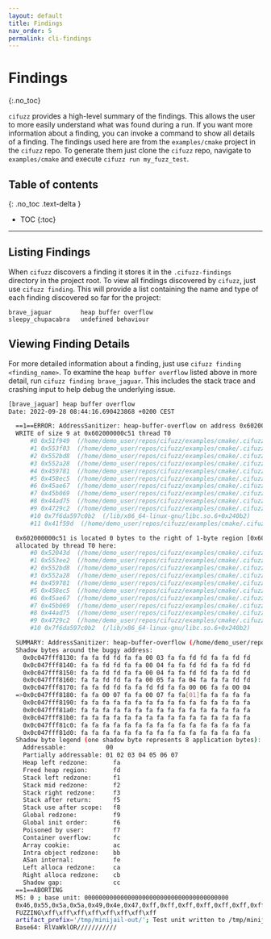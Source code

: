 ```yaml
---
layout: default
title: Findings
nav_order: 5
permalink: cli-findings
---
```


# **Findings**
{:.no_toc}

`cifuzz` provides a high-level summary of the findings. This allows the user to more easily understand what was found during a run. If you want more information about a finding, you can invoke a command to show all details of a finding. The findings used here are from the `examples/cmake` project in the `cifuzz` repo. To generate them just clone the `cifuzz` repo, navigate to `examples/cmake` and execute `cifuzz run my_fuzz_test`.

## Table of contents
{: .no_toc .text-delta }

- TOC
{:toc}

---

## Listing Findings

When `cifuzz` discovers a finding it stores it in the `.cifuzz-findings` directory in the project root. To view all findings discovered by `cifuzz`, just use `cifuzz finding`. This will provide a list containing the name and type of each finding discovered so far for the project:

```
brave_jaguar        heap buffer overflow
sleepy_chupacabra   undefined behaviour
```


## Viewing Finding Details

For more detailed information about a finding, just use `cifuzz finding <finding_name>`. To examine the `heap buffer overflow` listed above in more detail, run `cifuzz finding brave_jaguar`. This includes the stack trace and crashing input to help debug the underlying issue.

```bash
[brave_jaguar] heap buffer overflow
Date: 2022-09-28 08:44:16.690423868 +0200 CEST

  ==1==ERROR: AddressSanitizer: heap-buffer-overflow on address 0x602000000c51 at pc 0x00000051f94a bp 0x7ffc91b92ef0 sp 0x7ffc91b926b8
  WRITE of size 9 at 0x602000000c51 thread T0
      #0 0x51f949  (/home/demo_user/repos/cifuzz/examples/cmake/.cifuzz-build/libfuzzer/address+undefined/my_fuzz_test+0x51f949)
      #1 0x553f03  (/home/demo_user/repos/cifuzz/examples/cmake/.cifuzz-build/libfuzzer/address+undefined/my_fuzz_test+0x553f03)
      #2 0x552bd8  (/home/demo_user/repos/cifuzz/examples/cmake/.cifuzz-build/libfuzzer/address+undefined/my_fuzz_test+0x552bd8)
      #3 0x552a28  (/home/demo_user/repos/cifuzz/examples/cmake/.cifuzz-build/libfuzzer/address+undefined/my_fuzz_test+0x552a28)
      #4 0x459781  (/home/demo_user/repos/cifuzz/examples/cmake/.cifuzz-build/libfuzzer/address+undefined/my_fuzz_test+0x459781)
      #5 0x458ec5  (/home/demo_user/repos/cifuzz/examples/cmake/.cifuzz-build/libfuzzer/address+undefined/my_fuzz_test+0x458ec5)
      #6 0x45ae67  (/home/demo_user/repos/cifuzz/examples/cmake/.cifuzz-build/libfuzzer/address+undefined/my_fuzz_test+0x45ae67)
      #7 0x45b069  (/home/demo_user/repos/cifuzz/examples/cmake/.cifuzz-build/libfuzzer/address+undefined/my_fuzz_test+0x45b069)
      #8 0x44ad75  (/home/demo_user/repos/cifuzz/examples/cmake/.cifuzz-build/libfuzzer/address+undefined/my_fuzz_test+0x44ad75)
      #9 0x4729c2  (/home/demo_user/repos/cifuzz/examples/cmake/.cifuzz-build/libfuzzer/address+undefined/my_fuzz_test+0x4729c2)
      #10 0x7f6da597c0b2  (/lib/x86_64-linux-gnu/libc.so.6+0x240b2)
      #11 0x41f59d  (/home/demo_user/repos/cifuzz/examples/cmake/.cifuzz-build/libfuzzer/address+undefined/my_fuzz_test+0x41f59d)

  0x602000000c51 is located 0 bytes to the right of 1-byte region [0x602000000c50,0x602000000c51)
  allocated by thread T0 here:
      #0 0x52043d  (/home/demo_user/repos/cifuzz/examples/cmake/.cifuzz-build/libfuzzer/address+undefined/my_fuzz_test+0x52043d)
      #1 0x553ee2  (/home/demo_user/repos/cifuzz/examples/cmake/.cifuzz-build/libfuzzer/address+undefined/my_fuzz_test+0x553ee2)
      #2 0x552bd8  (/home/demo_user/repos/cifuzz/examples/cmake/.cifuzz-build/libfuzzer/address+undefined/my_fuzz_test+0x552bd8)
      #3 0x552a28  (/home/demo_user/repos/cifuzz/examples/cmake/.cifuzz-build/libfuzzer/address+undefined/my_fuzz_test+0x552a28)
      #4 0x459781  (/home/demo_user/repos/cifuzz/examples/cmake/.cifuzz-build/libfuzzer/address+undefined/my_fuzz_test+0x459781)
      #5 0x458ec5  (/home/demo_user/repos/cifuzz/examples/cmake/.cifuzz-build/libfuzzer/address+undefined/my_fuzz_test+0x458ec5)
      #6 0x45ae67  (/home/demo_user/repos/cifuzz/examples/cmake/.cifuzz-build/libfuzzer/address+undefined/my_fuzz_test+0x45ae67)
      #7 0x45b069  (/home/demo_user/repos/cifuzz/examples/cmake/.cifuzz-build/libfuzzer/address+undefined/my_fuzz_test+0x45b069)
      #8 0x44ad75  (/home/demo_user/repos/cifuzz/examples/cmake/.cifuzz-build/libfuzzer/address+undefined/my_fuzz_test+0x44ad75)
      #9 0x4729c2  (/home/demo_user/repos/cifuzz/examples/cmake/.cifuzz-build/libfuzzer/address+undefined/my_fuzz_test+0x4729c2)
      #10 0x7f6da597c0b2  (/lib/x86_64-linux-gnu/libc.so.6+0x240b2)

  SUMMARY: AddressSanitizer: heap-buffer-overflow (/home/demo_user/repos/cifuzz/examples/cmake/.cifuzz-build/libfuzzer/address+undefined/my_fuzz_test+0x51f949) 
  Shadow bytes around the buggy address:
    0x0c047fff8130: fa fa fd fd fa fa 00 03 fa fa fd fd fa fa fd fd
    0x0c047fff8140: fa fa fd fd fa fa 00 04 fa fa fd fd fa fa fd fd
    0x0c047fff8150: fa fa fd fd fa fa 00 04 fa fa fd fd fa fa fd fd
    0x0c047fff8160: fa fa fd fd fa fa 00 05 fa fa 04 fa fa fa fd fd
    0x0c047fff8170: fa fa fd fd fa fa fd fd fa fa 00 06 fa fa 00 04
  =>0x0c047fff8180: fa fa 00 07 fa fa 00 07 fa fa[01]fa fa fa fa fa
    0x0c047fff8190: fa fa fa fa fa fa fa fa fa fa fa fa fa fa fa fa
    0x0c047fff81a0: fa fa fa fa fa fa fa fa fa fa fa fa fa fa fa fa
    0x0c047fff81b0: fa fa fa fa fa fa fa fa fa fa fa fa fa fa fa fa
    0x0c047fff81c0: fa fa fa fa fa fa fa fa fa fa fa fa fa fa fa fa
    0x0c047fff81d0: fa fa fa fa fa fa fa fa fa fa fa fa fa fa fa fa
  Shadow byte legend (one shadow byte represents 8 application bytes):
    Addressable:           00
    Partially addressable: 01 02 03 04 05 06 07 
    Heap left redzone:       fa
    Freed heap region:       fd
    Stack left redzone:      f1
    Stack mid redzone:       f2
    Stack right redzone:     f3
    Stack after return:      f5
    Stack use after scope:   f8
    Global redzone:          f9
    Global init order:       f6
    Poisoned by user:        f7
    Container overflow:      fc
    Array cookie:            ac
    Intra object redzone:    bb
    ASan internal:           fe
    Left alloca redzone:     ca
    Right alloca redzone:    cb
    Shadow gap:              cc
  ==1==ABORTING
  MS: 0 ; base unit: 0000000000000000000000000000000000000000
  0x46,0x55,0x5a,0x5a,0x49,0x4e,0x47,0xff,0xff,0xff,0xff,0xff,0xff,0xff,0xff,
  FUZZING\xff\xff\xff\xff\xff\xff\xff\xff
  artifact_prefix='/tmp/minijail-out/'; Test unit written to /tmp/minijail-out/crash-6136034a07f6be0a3575747ae9d2aa2fb2453b79
  Base64: RlVaWklOR///////////
```